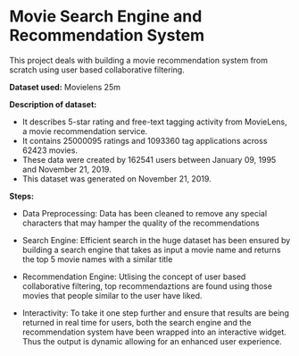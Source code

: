 # Movie Search Engine and Recommendation System

This project deals with building a movie recommendation system from scratch using user based collaborative filtering.

**Dataset used:** Movielens 25m 

**Description of dataset:** 
  - It describes 5-star rating and free-text tagging activity from MovieLens, a movie recommendation service. 
  - It contains 25000095 ratings and 1093360 tag applications across 62423 movies. 
  - These data were created by 162541 users between January 09, 1995 and November 21, 2019. 
  - This dataset was generated on November 21, 2019.  

**Steps:**

- Data Preprocessing: Data has been cleaned to remove any special characters that may hamper the quality of the recommendations

- Search Engine: Efficient search in the huge dataset has been ensured by building a search engine that takes as input a movie name and returns the top 5 movie names with a similar title

- Recommendation Engine: Utlising the concept of user based collaborative filtering, top recommendaztions are found using those movies that people similar to the user have liked.

- Interactivity: To take it one step further and ensure that results are being returned in real time for users, both the search engine and the recommendation system have been wrapped into an interactive widget.
                 Thus the output is dynamic allowing for an enhanced user experience.
